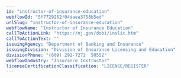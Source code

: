 ```yaml
---
id: "instructor-of-insurance-education"
webflowId: "5f7729262f04daea3758b5ed"
urlSlug: "instructor-of-insurance-education"
webflowName: "Instructor of Insurance Education"
callToActionLink: "https://nj.gov/dobi/inslic.htm"
callToActionText: ""
issuingAgency: "Department of Banking and Insurance"
issuingDivision: "Division of Insurance Licensing and Education"
divisionPhone: "(609) 292-7272  50552"
webflowIndustry: "Insurance Instructor"
licenseCertificationClassification: "LICENSE/REGISTER"
---
```

